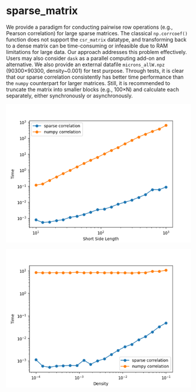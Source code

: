 # sparse_matrix

We provide a paradigm for conducting pairwise row operations (e.g., Pearson correlation) for large sparse matrices. The classical `np.corrcoef()` function does not support the `csr_matrix` datatype, and transforming back to a dense matrix can be time-consuming or infeasible due to RAM limitations for large data. Our approach addresses this problem effectively. Users may also consider `dask` as a parallel computing add-on and alternative. We also provide an external datafile `microns_allW.npz` (90300×90300, density~0.001) for test purpose. Through tests, it is clear that our sparse correlation consistently has better time performance than the `numpy` counterpart for larger matrices. Still, it is recommended to truncate the matrix into smaller blocks (e.g., 100×N) and calculate each separately, either synchronously or asynchronously.

![Test comparison in varying dimensions](./images/side1_test.png)

![Test comparison in varying densities](./images/density_test.png)

